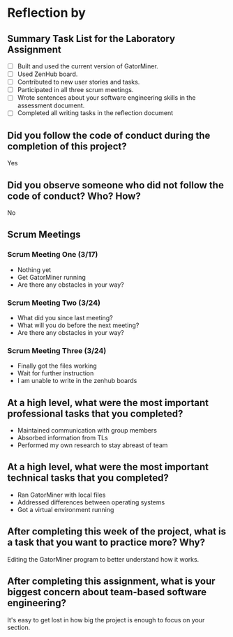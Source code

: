 # Reflection by

## Summary Task List for the Laboratory Assignment

- [ ] Built and used the current version of GatorMiner.
- [ ] Used ZenHub board.
- [ ] Contributed to new user stories and tasks.
- [ ] Participated in all three scrum meetings.
- [ ] Wrote sentences about your software engineering skills in the assessment document.
- [ ] Completed all writing tasks in the reflection document

## Did you follow the code of conduct during the completion of this project?

Yes

## Did you observe someone who did not follow the code of conduct? Who? How?

No

## Scrum Meetings

### Scrum Meeting One (3/17)

- Nothing yet
- Get GatorMiner running
- Are there any obstacles in your way?

### Scrum Meeting Two (3/24)

- What did you since last meeting?
- What will you do before the next meeting?
- Are there any obstacles in your way?

### Scrum Meeting Three (3/24)

- Finally got the files working
- Wait for further instruction
- I am unable to write in the zenhub boards

## At a high level, what were the most important professional tasks that you completed?

- Maintained communication with group members
- Absorbed information from TLs
- Performed my own research to stay abreast of team

## At a high level, what were the most important technical tasks that you completed?

- Ran GatorMiner with local files
- Addressed differences between operating systems
- Got a virtual environment running

## After completing this week of the project, what is a task that you want to practice more? Why?

Editing the GatorMiner program to better understand how it works.

## After completing this assignment, what is your biggest concern about team-based software engineering?

It's easy to get lost in how big the project is enough to focus on your section.
